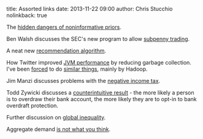 title: Assorted links
date: 2013-11-22 09:00
author: Chris Stucchio
nolinkback: true





The [hidden dangers of noninformative priors](http://andrewgelman.com/2013/11/21/hidden-dangers-noninformative-priors/).

Ben Walsh discusses the SEC's new program to allow [subpenny trading](http://blogs.reuters.com/ben-walsh/2013/11/18/do-stocks-really-trade-for-fractions-of-a-penny-sort-of/).

A neat new [recommendation algorithm](http://arxiv.org/pdf/1311.1704v1.pdf).

How Twitter improved [JVM performance](http://highscalability.com/blog/2013/11/20/how-twitter-improved-jvm-performance-by-reducing-gc-and-fast.html) by reducing garbage collection. I've been [forced](/blog/2013/gc_overhead_limit.html) to do [similar things](/blog/2013/deduplication.html), mainly by Hadoop.

Jim Manzi discusses problems with the [negative income tax](http://www.nationalreview.com/corner/259761/against-negative-income-tax-jim-manzi).

Todd Zywicki discusses a [counterintuitive result](http://www.volokh.com/2013/11/20/behavioral-law-economics-bank-overdraft-protection/) - the more likely a person is to overdraw their bank account, the more likely they are to opt-in to bank overdraft protection.

Further discussion on [global inequality](http://dipeco.uniroma3.it/public/WP%20163%20Liberati%202012.pdf).

Aggregate demand [is not what you think](http://www.themoneyillusion.com/?p=24889).


